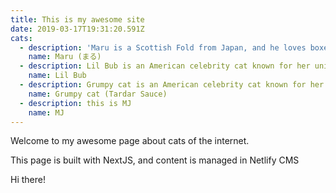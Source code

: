 ```yaml
---
title: This is my awesome site
date: 2019-03-17T19:31:20.591Z
cats:
  - description: 'Maru is a Scottish Fold from Japan, and he loves boxes.'
    name: Maru (まる)
  - description: Lil Bub is an American celebrity cat known for her unique appearance.
    name: Lil Bub
  - description: Grumpy cat is an American celebrity cat known for her grumpy appearance.
    name: Grumpy cat (Tardar Sauce)
  - description: this is MJ
    name: MJ
---
```

Welcome to my awesome page about cats of the internet.

This page is built with NextJS, and content is managed in Netlify CMS



Hi there!

